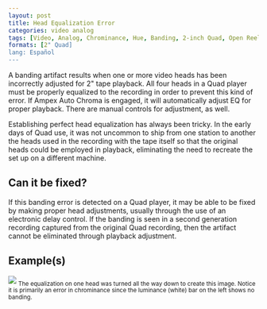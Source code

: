 ```yaml
---
layout: post
title: Head Equalization Error
categories: video analog
tags: [Video, Analog, Chrominance, Hue, Banding, 2-inch Quad, Open Reel Tape, Device Error]
formats: [2" Quad]
lang: Español
---
```


A banding artifact results when one or more video heads has been incorrectly adjusted for 2" tape playback. All four heads in a Quad player must be properly equalized to the recording in order to prevent this kind of error.  If Ampex Auto Chroma is engaged, it will automatically adjust EQ for proper playback. There are manual controls for adjustment, as well.

Establishing perfect head equalization has always been tricky. In the early days of Quad use, it was not uncommon to ship from one station to another the heads used in the recording with the tape itself so that the original heads could be employed in playback, eliminating the need to recreate the set up on a different machine.

## Can it be fixed?

If this banding error is detected on a Quad player, it may be able to be fixed by making proper head adjustments, usually through the use of an electronic delay control. If the banding is seen in a second generation recording captured from the original Quad recording, then the artifact cannot be eliminated through playback adjustment.

## Example(s)

<img src="{{ site.baseurl }}/images/HeadEQ_FLAT_.jpg">
<sub>The equalization on one head was turned all the way down to create this image. Notice it is primarily an error in chrominance since the luminance (white) bar on the left shows no banding.</sub>
